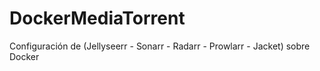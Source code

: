 # DockerMediaTorrent
Configuración de (Jellyseerr - Sonarr - Radarr - Prowlarr - Jacket) sobre Docker
